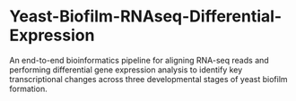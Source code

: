 # Yeast-Biofilm-RNAseq-Differential-Expression
An end-to-end bioinformatics pipeline for aligning RNA-seq reads and performing differential gene expression analysis to identify key transcriptional changes across three developmental stages of yeast biofilm formation.
